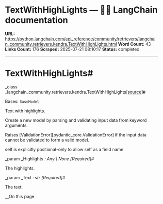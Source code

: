 # TextWithHighLights — 🦜🔗 LangChain  documentation

**URL:** https://python.langchain.com/api_reference/community/retrievers/langchain_community.retrievers.kendra.TextWithHighLights.html
**Word Count:** 43
**Links Count:** 176
**Scraped:** 2025-07-21 08:10:17
**Status:** completed

---

# TextWithHighLights\#

_class _langchain\_community.retrievers.kendra.TextWithHighLights[\[source\]](https://python.langchain.com/api_reference/_modules/langchain_community/retrievers/kendra.html#TextWithHighLights)\#     

Bases: `BaseModel`

Text with highlights.

Create a new model by parsing and validating input data from keyword arguments.

Raises \[ValidationError\]\[pydantic\_core.ValidationError\] if the input data cannot be validated to form a valid model.

self is explicitly positional-only to allow self as a field name.

_param _Highlights _: Any | None_ _\[Required\]_\#     

The highlights.

_param _Text _: str_ _\[Required\]_\#     

The text.

__On this page